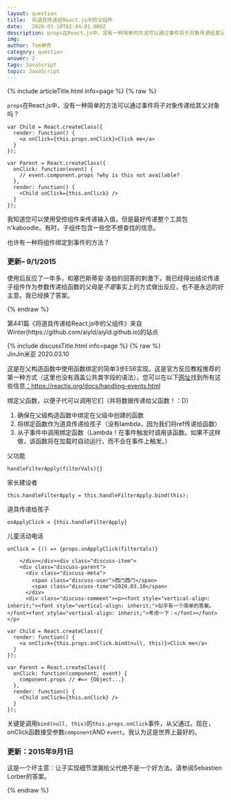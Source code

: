 ```yaml
---
layout: question
title:  将道具传递给React.js中的父组件
date:   2020-03-10T02:44:01.000Z
description: props在React.js中，没有一种简单的方法可以通过事件将子对象传递给其父对象吗？var Child = React.createClass({...
img: 
author: Tom神奇
category: question
answer: 2
tags: JavaScript
topic: JavaScript
---
```

<div class="article-root">
  <div class="article">
    {% include articleTitle.html info=page %}
    {% raw %}
    <div class="article-content"><p><font style="vertical-align: inherit;"></font><code>props</code><font style="vertical-align: inherit;"><font style="vertical-align: inherit;">在React.js中，</font><font style="vertical-align: inherit;">没有一种简单的方法可以通过</font><font style="vertical-align: inherit;">事件</font><font style="vertical-align: inherit;">将子对象传递</font><font style="vertical-align: inherit;">给其父对象吗？</font></font></p>

<pre><code>var Child = React.createClass({<font></font>
  render: function() {<font></font>
    &lt;a onClick={this.props.onClick}&gt;Click me&lt;/a&gt;<font></font>
  }<font></font>
});<font></font>
<font></font>
var Parent = React.createClass({<font></font>
  onClick: function(event) {<font></font>
    // event.component.props ?why is this not available?<font></font>
  },<font></font>
  render: function() {<font></font>
    &lt;Child onClick={this.onClick} /&gt;<font></font>
  }<font></font>
});<font></font>
</code></pre>

<p><font style="vertical-align: inherit;"><font style="vertical-align: inherit;">我知道您可以使用受控组件来传递输入值，但是最好传递整个工具包n'kaboodle。</font><font style="vertical-align: inherit;">有时，子组件包含一些您不想查找的信息。</font></font></p>

<p><font style="vertical-align: inherit;"><font style="vertical-align: inherit;">也许有一种将组件绑定到事件的方法？</font></font></p>

<h3><font style="vertical-align: inherit;"><font style="vertical-align: inherit;">更新– 9/1/2015</font></font></h3>

<p><font style="vertical-align: inherit;"><font style="vertical-align: inherit;">使用后反应了一年多，和塞巴斯蒂安·洛伯的回答的刺激下，我已经得出结论传递子组件作为参数传递给函数的父母是</font></font><em><font style="vertical-align: inherit;"><font style="vertical-align: inherit;">不是</font></font></em><font style="vertical-align: inherit;"><font style="vertical-align: inherit;">事实上的方式做出反应，也不是永远的好主意。</font><font style="vertical-align: inherit;">我已经换了答案。</font></font></p></div>
    {% endraw %}
  </div>
  <p class="winter_mark">第441篇《将道具传递给React.js中的父组件》来自Winter(https://github.com/aiyld/aiyld.github.io)的站点</p>
  <div class="discuss-wrapper">
    {% include discussTitle.html info=page %}
    {% raw %}
    <div class="discuss-list">
    <div class="discuss-item">
        <div class="discuss-parent">
          <div class="discuss-meta">
            <span class="discuss-user">JinJin米亚</span>
            <span class="discuss-time">2020.03.10</span>
          </div>
          <div class="discuss-comment"><p><font style="vertical-align: inherit;"><font style="vertical-align: inherit;">这是在父构造函数中使用函数绑定的简单3步ES6实现。</font><font style="vertical-align: inherit;">这是官方反应教程推荐的第一种方式（这里也没有涵盖公共类字段的语法）。</font><font style="vertical-align: inherit;">您可以在以下</font><a href="https://reactjs.org/docs/handling-events.html" rel="nofollow noreferrer"><font style="vertical-align: inherit;">网址</font></a><font style="vertical-align: inherit;">找到所有这些信息</font></font><a href="https://reactjs.org/docs/handling-events.html" rel="nofollow noreferrer"><font style="vertical-align: inherit;"><font style="vertical-align: inherit;">：https://reactjs.org/docs/handling-events.html</font></font></a></p>

<p><font style="vertical-align: inherit;"><font style="vertical-align: inherit;">绑定父函数，以便子代可以调用它们（并将数据传递给父函数！：D）</font></font></p>

<ol>
<li><font style="vertical-align: inherit;"><font style="vertical-align: inherit;">确保在父级构造函数中绑定在父级中创建的函数</font></font></li>
<li><font style="vertical-align: inherit;"><font style="vertical-align: inherit;">将绑定函数作为道具传递给孩子（没有lambda，因为我们将ref传递给函数）</font></font></li>
<li><font style="vertical-align: inherit;"><font style="vertical-align: inherit;">从子事件中调用绑定函数（Lambda！在事件触发时调用该函数。如果不这样做，该函数将在加载时自动运行，而不会在事件上触发。）</font></font></li>
</ol>

<p><font style="vertical-align: inherit;"><font style="vertical-align: inherit;">父功能      </font></font></p>

<pre><code>handleFilterApply(filterVals){} 
</code></pre>

<p><font style="vertical-align: inherit;"><font style="vertical-align: inherit;">家长建设者</font></font></p>

<pre><code>this.handleFilterApply = this.handleFilterApply.bind(this);
</code></pre>

<p><font style="vertical-align: inherit;"><font style="vertical-align: inherit;">道具传递给孩子</font></font></p>

<pre><code>onApplyClick = {this.handleFilterApply}
</code></pre>

<p><font style="vertical-align: inherit;"><font style="vertical-align: inherit;">儿童活动电话</font></font></p>

<pre><code>onClick = {() =&gt; {props.onApplyClick(filterVals)}
</code></pre></div>
        </div></div><div class="discuss-item">
        <div class="discuss-parent">
          <div class="discuss-meta">
            <span class="discuss-user">西门西门</span>
            <span class="discuss-time">2020.03.10</span>
          </div>
          <div class="discuss-comment"><p><font style="vertical-align: inherit;"><font style="vertical-align: inherit;">似乎有一个简单的答案。</font><font style="vertical-align: inherit;">考虑一下：</font></font></p>

<pre><code>var Child = React.createClass({<font></font>
  render: function() {<font></font>
    &lt;a onClick={this.props.onClick.bind(null, this)}&gt;Click me&lt;/a&gt;<font></font>
  }<font></font>
});<font></font>
<font></font>
var Parent = React.createClass({<font></font>
  onClick: function(component, event) {<font></font>
    component.props // #=&gt; {Object...}<font></font>
  },<font></font>
  render: function() {<font></font>
    &lt;Child onClick={this.onClick} /&gt;<font></font>
  }<font></font>
});<font></font>
</code></pre>

<p><font style="vertical-align: inherit;"><font style="vertical-align: inherit;">关键是调用</font></font><code>bind(null, this)</code><font style="vertical-align: inherit;"><font style="vertical-align: inherit;">的</font></font><code>this.props.onClick</code><font style="vertical-align: inherit;"><font style="vertical-align: inherit;">事件，从父通过。</font><font style="vertical-align: inherit;">现在，onClick函数接受参数</font></font><code>component</code><font style="vertical-align: inherit;"><font style="vertical-align: inherit;">AND </font></font><code>event</code><font style="vertical-align: inherit;"><font style="vertical-align: inherit;">。</font><font style="vertical-align: inherit;">我认为这是世界上最好的。</font></font></p>

<h3><font style="vertical-align: inherit;"><font style="vertical-align: inherit;">更新：2015年9月1日</font></font></h3>

<p><font style="vertical-align: inherit;"><font style="vertical-align: inherit;">这是一个坏主意：让子实现细节泄漏给父代绝不是一个好方法。</font><font style="vertical-align: inherit;">请参阅Sebastien Lorber的答案。</font></font></p></div>
        </div></div>
    </div>
    {% endraw %}
  </div>
<div>
